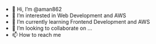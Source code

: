 - 👋 Hi, I’m @aman862
- 👀 I’m interested in Web Development and AWS
- 🌱 I’m currently learning Frontend Development and AWS
- 💞️ I’m looking to collaborate on ...
- 📫 How to reach me 

<!---
aman862/aman862 is a ✨ special ✨ repository because its `README.md` (this file) appears on your GitHub profile.
You can click the Preview link to take a look at your changes.
--->
